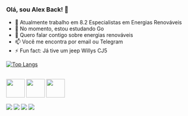 ### Olá, sou Alex Back! 👋

- 🔭 Atualmente trabalho em 8.2 Especialistas em Energias Renováveis
- 🌱 No momento, estou estudando Go
- 💬 Quero falar contigo sobre energias renováveis
- 📫 Você me encontra por email ou Telegram
- ⚡ Fun fact: Já tive um jeep Willys CJ5

[![Top Langs](https://github-readme-stats.vercel.app/api/top-langs/?username=clasenback&layout=compact&theme=dark)](https://github.com/clasenback/github-readme-stats)

<!--
**clasenback/clasenback** is a ✨ _special_ ✨ repository because its `README.md` (this file) appears on your GitHub profile.

Here are some ideas to get you started:

- 🔭 I’m currently working on ...
- 🌱 I’m currently learning ...
- 👯 I’m looking to collaborate on ...
- 🤔 I’m looking for help with ...
- 💬 Ask me about ...
- 📫 How to reach me: ...
- 😄 Pronouns: ...
- ⚡ Fun fact: ...
-->

<div style="display: inline_block"><br>
<img align="center" height="50px" width="50px" src="https://cdn.jsdelivr.net/gh/devicons/devicon/icons/go/go-original.svg" /> 

<img align="center" height="50px" width="50px" src="https://cdn.jsdelivr.net/gh/devicons/devicon/icons/python/python-original.svg" />

<img align="center" height="50px" width="50px" src="https://cdn.jsdelivr.net/gh/devicons/devicon/icons/postgresql/postgresql-original.svg" />
</div>
<br>
<div>
   <a href="https://www.instagram.com/alex.back/" target="_blank"><img src="https://img.shields.io/badge/Instagram-E4405F?style=for-the-badge&logo=instagram&logoColor=white"></a>
   <a href="https://twitter.com/EnergiasLimpas" target="_blank"><img src="https://img.shields.io/badge/Twitter-1DA1F2?style=for-the-badge&logo=twitter&logoColor=white"></a>
   <a href="mailto:clasen.back.eng@gmail.com" target="_blank"><img src="https://img.shields.io/badge/Gmail-D14836?style=for-the-badge&logo=gmail&logoColor=white"></a>
   <a href="https://telegram.me/BackAlex" target="_blank"><img src="https://img.shields.io/badge/Telegram-26A5E4?style=for-the-badge&logo=telegram&logoColor=white"></a>
</div>
